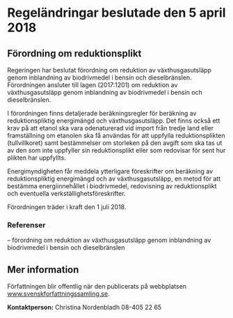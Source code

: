 # Regeländringar beslutade den 5 april 2018

## Förordning om reduktionsplikt

Regeringen har beslutat förordning om reduktion av växthusgasutsläpp genom inblandning av biodrivmedel i bensin och dieselbränslen. Förordningen ansluter till lagen (2017:1201\) om reduktion av växthusgasutsläpp genom inblandning av biodrivmedel i bensin och dieselbränslen.

I förordningen finns detaljerade beräkningsregler för beräkning av reduktionspliktig energimängd och växthusgasutsläpp. Det finns också ett krav på att etanol ska vara odenaturerad vid import från tredje land eller framställning om etanolen ska få användas för att uppfylla reduktionsplikten (tullvillkoret) samt bestämmelser om storleken på den avgift som ska tas ut av den som inte uppfyller sin reduktionsplikt eller som redovisar för sent hur plikten har uppfyllts.

Energimyndigheten får meddela ytterligare föreskrifter om beräkning av reduktionspliktig energimängd och av växthusgasutsläpp, en metod för att bestämma energiinnehållet i biodrivmedel, redovisning av reduktionsplikt och eventuella verkställighetsföreskrifter.

Förordningen träder i kraft den 1 juli 2018\.

### Referenser

– förordning om reduktion av växthusgasutsläpp genom inblandning av biodrivmedel i bensin och dieselbränslen

## Mer information

Författningen blir offentlig när den publicerats på webbplatsen www.svenskforfattningssamling.se.

**Kontaktperson:**
Christina Nordenbladh 08\-405 22 65
